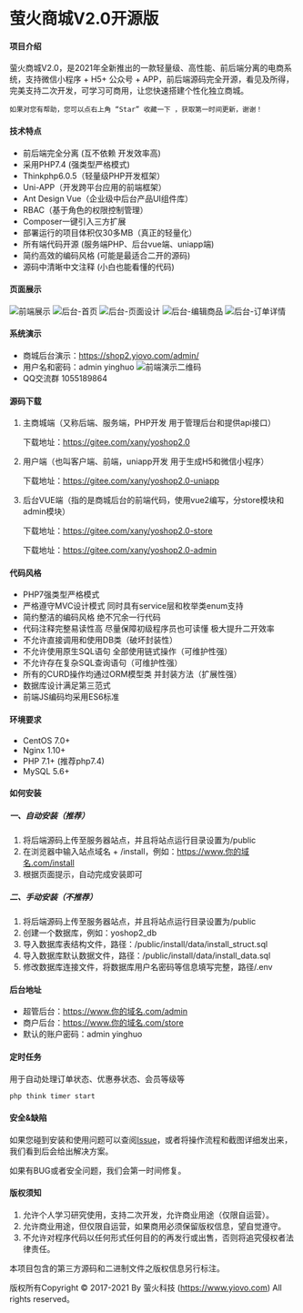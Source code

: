 # 萤火商城V2.0开源版

#### 项目介绍
萤火商城V2.0，是2021年全新推出的一款轻量级、高性能、前后端分离的电商系统，支持微信小程序 + H5+ 公众号 + APP，前后端源码完全开源，看见及所得，完美支持二次开发，可学习可商用，让您快速搭建个性化独立商城。

    如果对您有帮助，您可以点右上角 “Star” 收藏一下 ，获取第一时间更新，谢谢！

#### 技术特点
* 前后端完全分离 (互不依赖 开发效率高)
* 采用PHP7.4 (强类型严格模式)
* Thinkphp6.0.5（轻量级PHP开发框架）
* Uni-APP（开发跨平台应用的前端框架）
* Ant Design Vue（企业级中后台产品UI组件库）
* RBAC（基于角色的权限控制管理）
* Composer一键引入三方扩展
* 部署运行的项目体积仅30多MB（真正的轻量化）
* 所有端代码开源 (服务端PHP、后台vue端、uniapp端)
* 简约高效的编码风格 (可能是最适合二开的源码)
* 源码中清晰中文注释 (小白也能看懂的代码)

#### 页面展示
![前端展示](./image/01.png "前端展示.png")
![后台-首页](./image/04.webp "后台-首页.png")
![后台-页面设计](./image/05.webp "后台-页面设计.png")
![后台-编辑商品](./image/06.webp "后台-编辑商品.png")
![后台-订单详情](./image/07.webp "后台-订单详情.png")

#### 系统演示

- 商城后台演示：https://shop2.yiovo.com/admin/
- 用户名和密码：admin yinghuo
![前端演示二维码](./image/03..webp "111.png")
- QQ交流群 1055189864
#### 源码下载
1. 主商城端（又称后端、服务端，PHP开发 用于管理后台和提供api接口）

    下载地址：https://gitee.com/xany/yoshop2.0

2. 用户端（也叫客户端、前端，uniapp开发 用于生成H5和微信小程序）

    下载地址：https://gitee.com/xany/yoshop2.0-uniapp

2. 后台VUE端（指的是商城后台的前端代码，使用vue2编写，分store模块和admin模块）

    下载地址：https://gitee.com/xany/yoshop2.0-store

    下载地址：https://gitee.com/xany/yoshop2.0-admin

#### 代码风格

* PHP7强类型严格模式
* 严格遵守MVC设计模式 同时具有service层和枚举类enum支持
* 简约整洁的编码风格 绝不冗余一行代码
* 代码注释完整易读性高 尽量保障初级程序员也可读懂 极大提升二开效率
* 不允许直接调用和使用DB类（破坏封装性）
* 不允许使用原生SQL语句 全部使用链式操作（可维护性强）
* 不允许存在复杂SQL查询语句（可维护性强）
* 所有的CURD操作均通过ORM模型类 并封装方法（扩展性强）
* 数据库设计满足第三范式
* 前端JS编码均采用ES6标准

#### 环境要求
- CentOS 7.0+
- Nginx 1.10+
- PHP 7.1+  (推荐php7.4)
- MySQL 5.6+


#### 如何安装
##### 一、自动安装（推荐）

1. 将后端源码上传至服务器站点，并且将站点运行目录设置为/public
2. 在浏览器中输入站点域名 + /install，例如：https://www.你的域名.com/install
3. 根据页面提示，自动完成安装即可

##### 二、手动安装（不推荐）

1. 将后端源码上传至服务器站点，并且将站点运行目录设置为/public
2. 创建一个数据库，例如：yoshop2_db
3. 导入数据库表结构文件，路径：/public/install/data/install_struct.sql
4. 导入数据库默认数据文件，路径：/public/install/data/install_data.sql
5. 修改数据库连接文件，将数据库用户名密码等信息填写完整，路径/.env

#### 后台地址

- 超管后台：https://www.你的域名.com/admin
- 商户后台：https://www.你的域名.com/store
- 默认的账户密码：admin yinghuo

#### 定时任务
用于自动处理订单状态、优惠券状态、会员等级等
```sh
php think timer start
```

#### 安全&缺陷

如果您碰到安装和使用问题可以查阅[Issue](https://gitee.com/xany/yoshop2.0/issues?state=all)，或者将操作流程和截图详细发出来，我们看到后会给出解决方案。

如果有BUG或者安全问题，我们会第一时间修复。

#### 版权须知

1. 允许个人学习研究使用，支持二次开发，允许商业用途（仅限自运营）。
2. 允许商业用途，但仅限自运营，如果商用必须保留版权信息，望自觉遵守。
3. 不允许对程序代码以任何形式任何目的的再发行或出售，否则将追究侵权者法律责任。


本项目包含的第三方源码和二进制文件之版权信息另行标注。

版权所有Copyright © 2017-2021 By 萤火科技 (https://www.yiovo.com) All rights reserved。




